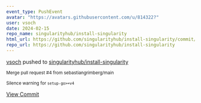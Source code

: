 ```yaml
---
event_type: PushEvent
avatar: "https://avatars.githubusercontent.com/u/814322?"
user: vsoch
date: 2024-02-15
repo_name: singularityhub/install-singularity
html_url: https://github.com/singularityhub/install-singularity/commit/2b51a7251eba412ba7baf6dfde32cb2c9ea08c49
repo_url: https://github.com/singularityhub/install-singularity
---
```


<a href='https://github.com/vsoch' target='_blank'>vsoch</a> pushed to <a href='https://github.com/singularityhub/install-singularity' target='_blank'>singularityhub/install-singularity</a>

<small>Merge pull request #4 from sebastiangrimberg/main

Silence warning for `setup-go>=v4`</small>

<a href='https://github.com/singularityhub/install-singularity/commit/2b51a7251eba412ba7baf6dfde32cb2c9ea08c49' target='_blank'>View Commit</a>